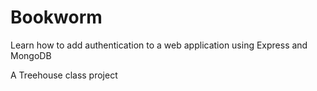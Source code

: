 # Bookworm
 Learn how to add authentication to a web application using Express and MongoDB
 
 A Treehouse class project
